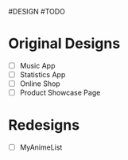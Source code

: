 #DESIGN 
#TODO

# Original Designs

- [ ] Music App
- [ ] Statistics App
- [ ] Online Shop
- [ ] Product Showcase Page

# Redesigns

- [ ] MyAnimeList